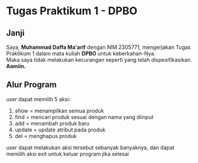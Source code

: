 # Tugas Praktikum 1 - DPBO

## **Janji**
Saya, **Muhammad Daffa Ma'arif** dengan NIM 2305771, mengerjakan Tugas Praktikum 1 dalam mata kuliah **DPBO** untuk keberkahan-Nya.  
Maka saya tidak melakukan kecurangan seperti yang telah dispesifikasikan. **Aamiin.**  

## **Alur Program**
user dapat memilih 5 aksi:
1. show = menampilkan semua produk
2. find = mencari produk sesuai dengan nama yang diinput
3. add = menambah produk baru
4. update = update atribut pada produk
5. del = menghapus produk

user dapat melakukan aksi tersebut sebanyak banyaknya, dan dapat memilih aksi exit untuk keluar program jika selesai
